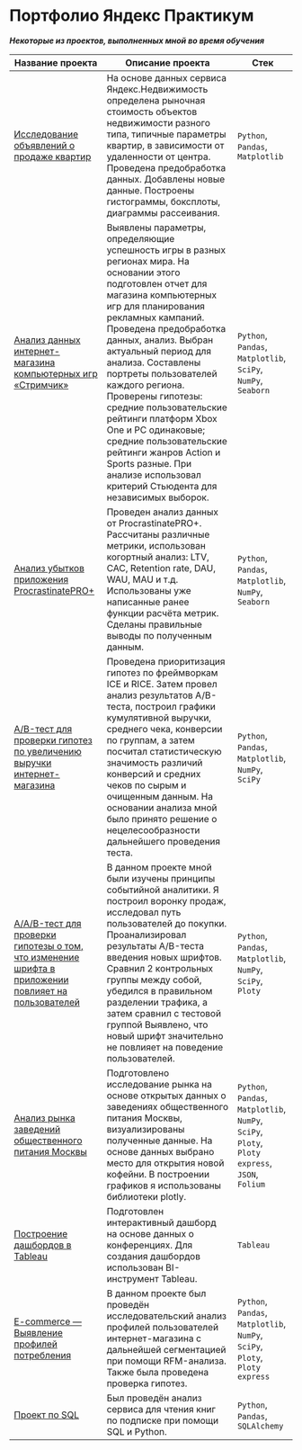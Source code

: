 # Портфолио Яндекс Практикум
***Некоторые из проектов, выполненных мной во время обучения***

| Название проекта | Описание проекта | Стек |
|----------|----------|----------|
|[Исследование объявлений о продаже квартир](https://github.com/izhblicz/Portfolio-YP/blob/main/Исследование%20объявлений%20о%20продаже%20квартир)|На основе данных сервиса Яндекс.Недвижимость определена рыночная стоимость объектов недвижимости разного типа, типичные параметры квартир, в зависимости от удаленности от центра. Проведена предобработка данных. Добавлены новые данные. Построены гистограммы, боксплоты, диаграммы рассеивания.|`Python`, `Pandas`, `Matplotlib`|
|[Анализ данных интернет-магазина компьютерных игр «Стримчик»](https://github.com/izhblicz/Portfolio-YP/blob/main/Анализ%20данных%20интернет-магазина%20компьютерных%20игр%20«Стримчик»)|Выявлены параметры, определяющие успешность игры в разных регионах мира. На основании этого подготовлен отчет для магазина компьютерных игр для планирования рекламных кампаний. Проведена предобработка данных, анализ. Выбран актуальный период для анализа. Составлены портреты пользователей каждого региона. Проверены гипотезы: средние пользовательские рейтинги платформ Xbox One и PC одинаковые; средние пользовательские рейтинги жанров Action и Sports разные. При анализе использовал критерий Стьюдента для независимых выборок.|`Python`, `Pandas`, `Matplotlib`, `SciPy`, `NumPy`, `Seaborn`|
|[Анализ убытков приложения ProcrastinatePRO+](https://github.com/izhblicz/Portfolio-YP/blob/main/Анализ%20убытков%20приложения%20ProcrastinatePRO%2B)|Проведен анализ данных от ProcrastinatePRO+. Рассчитаны различные метрики, использован когортный анализ: LTV, CAC, Retention rate, DAU, WAU, MAU и т.д. Использованы уже написанные ранее функции расчёта метрик. Сделаны правильные выводы по полученным данным.|`Python`, `Pandas`, `Matplotlib`, `NumPy`, `Seaborn`|
|[A/B-тест для проверки гипотез по увеличению выручки интернет-магазина](https://github.com/izhblicz/Portfolio-YP/blob/main/AB-тест%20для%20проверки%20гипотез%20по%20увеличению%20выручки%20интернет-магазина)|Проведена приоритизация гипотез по фреймворкам ICE и RICE. Затем провел анализ результатов A/B-теста, построил графики кумулятивной выручки, среднего чека, конверсии по группам, а затем посчитал статистическую значимость различий конверсий и средних чеков по сырым и очищенным данным. На основании анализа мной было принято решение о нецелесообразности дальнейшего проведения теста.|`Python`, `Pandas`, `Matplotlib`, `NumPy`, `SciPy`|
|[A/A/B-тест для проверки гипотезы о том, что изменение шрифта в приложении повлияет на пользователей](https://github.com/izhblicz/Portfolio-YP/blob/main/AAB-тест%20для%20проверки%20гипотезы%20о%20том%2C%20что%20изменение%20шрифта%20в%20приложении%20повлияет%20на%20пользователей)|В данном проекте мной были изучены принципы событийной аналитики. Я построил воронку продаж, исследовал путь пользователей до покупки. Проанализировал результаты A/B-теста введения новых шрифтов. Сравнил 2 контрольных группы между собой, убедился в правильном разделении трафика, а затем сравнил с тестовой группой Выявлено, что новый шрифт значительно не повлияет на поведение пользователей.|`Python`, `Pandas`, `Matplotlib`, `NumPy`, `SciPy`, `Ploty`|
|[Анализ рынка заведений общественного питания Москвы](https://github.com/izhblicz/Portfolio-YP/blob/main/Анализ%20рынка%20заведений%20общественного%20питания%20Москвы)|Подготовлено исследование рынка на основе открытых данных о заведениях общественного питания Москвы, визуализированы полученные данные. На основе данных выбрано место для открытия новой кофейни. В построении графиков я использованы библиотеки plotly. |`Python`, `Pandas`, `Matplotlib`, `NumPy`, `SciPy`, `Ploty`, `Ploty express`, `JSON`, `Folium`|
|[Построение дашбордов в Tableau](https://github.com/izhblicz/Portfolio-YP/blob/main/Построение%20дашбордов%20в%20Tableau)|Подготовлен интерактивный дашборд на основе данных о конференциях. Для создания дашбордов использован BI-инструмент Tableau.|`Tableau`|
|[E-commerce — Выявление профилей потребления](https://github.com/izhblicz/Portfolio-YP/blob/main/E-commerce%20—%20Выявление%20профилей%20потребления)|В данном проекте был проведён исследовательский анализ профилей пользователей интернет-магазина с дальнейшей сегментацией при помощи RFM-анализа. Также была проведена проверка гипотез.|`Python`, `Pandas`, `Matplotlib`, `NumPy`, `SciPy`, `Ploty`, `Ploty express`|
|[Проект по SQL](https://github.com/izhblicz/Portfolio-YP/blob/main/Проект%20по%20SQL)|Был проведён анализ сервиса для чтения книг по подписке при помощи SQL и Python.|`Python`, `Pandas`, `SQLAlchemy`|
